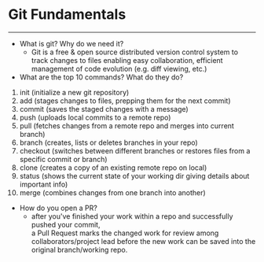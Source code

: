 # Git Fundamentals
***

* What is git? Why do we need it?
  * Git is a free & open source distributed version control system to track changes to 
    files enabling easy collaboration, efficient management of code evolution (e.g. 
    diff viewing, etc.) 
* What are the top 10 commands? What do they do?
1.  init (initialize a new git repository)
2. add (stages changes to files, prepping them for the next commit)
3. commit (saves the staged changes with a message)
4. push (uploads local commits to a remote repo)
5. pull (fetches changes from a remote repo and merges into current branch)
6. branch (creates, lists or deletes branches in your repo)
7. checkout (switches between different branches or restores files from a specific 
   commit or branch)
8. clone (creates a copy of an existing remote repo on local)
9. status (shows the current state of your working dir giving details about important 
   info)
10. merge (combines changes from one branch into another)
 
* How do you open a PR?
  * after you've finished your work within a repo and successfully pushed your commit,  
    a Pull Request marks the changed work for review among collaborators/project lead 
    before the new 
    work can be saved into the original branch/working repo.